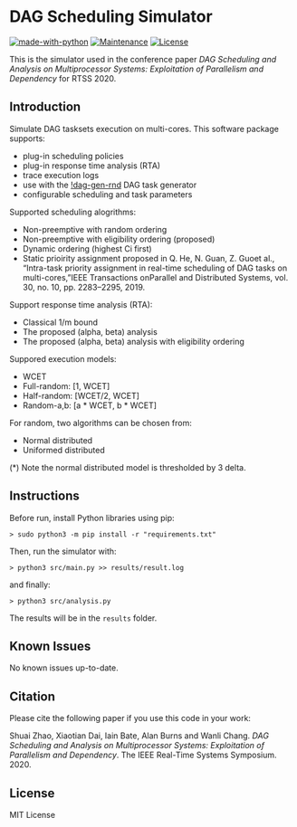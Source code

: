 # DAG Scheduling Simulator

[![made-with-python](https://img.shields.io/badge/Made%20with-Python-1f425f.svg)](https://www.python.org/)
[![Maintenance](https://img.shields.io/badge/Maintained%3F-yes-green.svg)](https://GitHub.com/Naereen/StrapDown.js/graphs/commit-activity)
[![License](http://img.shields.io/:license-mit-blue.svg)](http://badges.mit-license.org)

This is the simulator used in the conference paper *DAG Scheduling and Analysis on Multiprocessor Systems: Exploitation of Parallelism and Dependency* for RTSS 2020. 


## Introduction

Simulate DAG tasksets execution on multi-cores. This software package supports:

- plug-in scheduling policies
- plug-in response time analysis (RTA)
- trace execution logs
- use with the [!dag-gen-rnd](https://github.com/automaticdai/dag-gen-rnd) DAG task generator
- configurable scheduling and task parameters


Supported scheduling alogrithms:

- Non-preemptive with random ordering
- Non-preemptive with eligibility ordering (proposed)
- Dynamic ordering (highest Ci first)
- Static prioirity assignment proposed in Q. He, N. Guan, Z. Guoet al., “Intra-task priority assignment in real-time  scheduling  of  DAG  tasks  on  multi-cores,”IEEE  Transactions  onParallel and Distributed Systems, vol. 30, no. 10, pp. 2283–2295, 2019.


Support response time analysis (RTA):

- Classical 1/m bound
- The proposed (alpha, beta) analysis
- The proposed (alpha, beta) analysis with eligibility ordering


Suppored execution models:

- WCET
- Full-random: [1, WCET]
- Half-random: [WCET/2, WCET]
- Random-a,b: [a * WCET, b * WCET]


For random, two algorithms can be chosen from:

- Normal distributed
- Uniformed distributed

(*) Note the normal distributed model is thresholded by 3 delta.


## Instructions

Before run, install Python libraries using pip:

`> sudo python3 -m pip install -r "requirements.txt"`

Then, run the simulator with:

`> python3 src/main.py >> results/result.log`

and finally:

`> python3 src/analysis.py`

The results will be in the `results` folder.


## Known Issues

No known issues up-to-date.


## Citation

Please cite the following paper if you use this code in your work:

Shuai Zhao, Xiaotian Dai, Iain Bate, Alan Burns and Wanli Chang. *DAG Scheduling and Analysis on Multiprocessor Systems: Exploitation of Parallelism and Dependency*. The IEEE Real-Time Systems Symposium. 2020.


## License

MIT License
